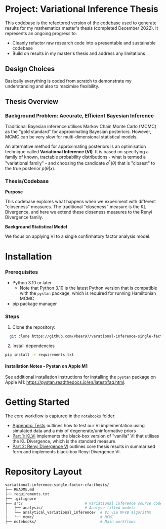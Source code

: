 # Project: Variational Inference Thesis 


This codebase is the refactored version of the codebase used to generate results for my mathematics master's thesis (completed December 2022). It represents an ongoing progress to: 

* Cleanly refactor raw research code into a presentable and sustainable codebase 
* Build on results in my master's thesis and address any limitations 

## Design Choices 

Basically everything is coded from scratch to demonstrate my understanding and also to maximise flexibility.

## Thesis Overview 

### Background Problem: Accurate, Efficient Bayesian Inference 

Traditional Bayesian inference utilises Markov Chain Monte Carlo (MCMC) as the "gold standard" for approximating Bayesian posteriors. However, MCMC can be very slow for multi-dimensional statistical models. 

An alternative method for approximating posteriors is an optimisation technique called **Variational Inference (VI)**. It is based on specifying a family of known, tractable probability distributions - what is termed a "variational family" - and choosing the candidate $q^{*}(\theta)$ that is "closest" to the true posterior $p(\theta | x)$. 

### Thesis/Codebase 

**Purpose** 

This codebase explores what happens when we experiment with different "closeness" measures. The traditional "closeness" measure is the KL Divergence, and here we extend these closeness measures to the Renyi Divergence family.

**Background Statistical Model**

We focus on applying VI to a single confirmatory factor analysis model. 

# Installation 

### Prerequisites
- Python 3.10 or later 
    - Note that Python 3.10 is the latest Python version that is compatible with the ```pystan``` package, which is required for running Hamiltonian MCMC 
- pip package manager

### Steps 
1. Clone the repository:
```bash
  git clone https://github.com/vbear97/varational-inference-single-factor-cfa-thesis
```
2. Install dependencies 

```bash
pip install -r requirements.txt
```

#### Installation Notes - Pystan on Apple M1 

See additional installation instructions for installing the ```pystan``` package on Apple M1: https://pystan.readthedocs.io/en/latest/faq.html. 

# Getting Started

The core workflow is captured in the ```notebooks``` folder: 

* [Appendix: Tests](notebooks/Appendix:Tests.ipynb) outlines how to test our VI implementation using simulated data and a mix of degenerate/uninformative priors 
* [Part 1: KLVI](notebooks/Part1_Black_Box_KLVI.ipynb) implements the black-box version of "vanilla" VI that utilises the KL Divergence, which is the standard measure. 
* [Part 2: Renyi Divergence VI](notebooks/Part2_Renyi_Divergence_VI.ipynb) outlines core thesis results in summarised form and implements black-box Renyi Divergence VI.

# Repository Layout 
```bash
variational-inference-single-factor-cfa-thesis/
├── README.md
├── requirements.txt
├── .gitignore
├── src/                            # Variational inference source code
│   ├── analysis/                   # Analyse fitted models
│   └── analytical_variational_inference/  # VI via MFVB algorithm 
│   └── mcmc/                              # MCMC
├── notebooks/                             # Main workflows 
```


